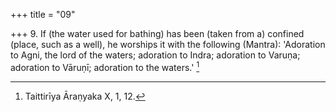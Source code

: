 +++
title = "09"

+++
9. If (the water used for bathing) has been (taken from a) confined (place, such as a well), he worships it with the following (Mantra): 'Adoration to Agni, the lord of the waters; adoration to Indra; adoration to Varuṇa; adoration to Vāruṇī; adoration to the waters.' [^8] 


[^8]:  Taittirīya Āraṇyaka X, 1, 12.
